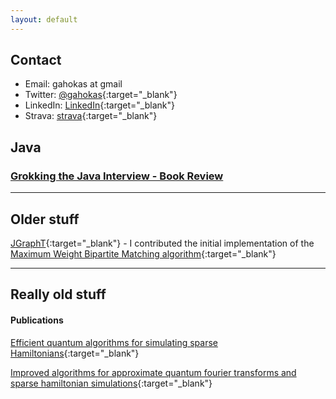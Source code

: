 ```yaml
---
layout: default
---
```


## Contact
* Email: gahokas at gmail
* Twitter: [@gahokas](https://twitter.com/gahokas){:target="_blank"}
* LinkedIn: [LinkedIn](https://www.linkedin.com/in/graemeahokas){:target="_blank"}
* Strava: [strava](https://www.strava.com/athletes/1130999){:target="_blank"}

## Java
### [Grokking the Java Interview - Book Review](grokking/)
* * * 
## Older stuff
[JGraphT](https://jgrapht.org/){:target="_blank"} - I contributed the initial implementation of the [Maximum Weight Bipartite Matching algorithm](https://jgrapht.org/javadoc/org.jgrapht.core/org/jgrapht/alg/matching/MaximumWeightBipartiteMatching.html){:target="_blank"}
* * *
## Really old stuff
#### Publications
[Efficient quantum algorithms for simulating sparse Hamiltonians](https://arxiv.org/abs/quant-ph/0508139){:target="_blank"}

[Improved algorithms for approximate quantum fourier transforms and sparse hamiltonian simulations](https://prism.ucalgary.ca/handle/1880/41417){:target="_blank"}
